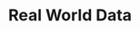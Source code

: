 ---
layout: photo_set
title: Real World Data
permalink: /updates/ceb_rwd/
time: 28th September, 2022
company: Mahidol University, Thailand
description: "CEB-RAMA-MU hosted Dr. Olivia Wu from Glasgow University and various academics across Thailand to discuss on the topic of research using real world data. I was invited for participation as a speaker under the topic “Real World Data in Ramathibodi Hospital” to share our experience of extracting and curating medical data from Electronic Health Records."

photos:
    set: ceb_rwd
    size: 3
---